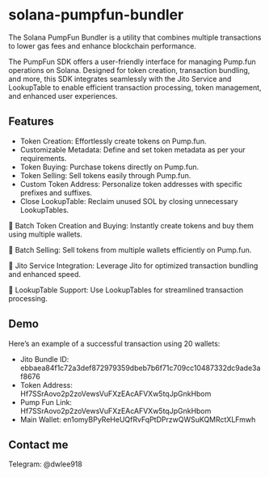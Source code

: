# solana-pumpfun-bundler
The Solana PumpFun Bundler is a utility that combines multiple transactions to lower gas fees and enhance blockchain performance.

The PumpFun SDK offers a user-friendly interface for managing Pump.fun operations on Solana. Designed for token creation, transaction bundling, and more, this SDK integrates seamlessly with the Jito Service and LookupTable to enable efficient transaction processing, token management, and enhanced user experiences.

## Features
- Token Creation: Effortlessly create tokens on Pump.fun.
- Customizable Metadata: Define and set token metadata as per your requirements.
- Token Buying: Purchase tokens directly on Pump.fun.
- Token Selling: Sell tokens easily through Pump.fun.
- Custom Token Address: Personalize token addresses with specific prefixes and suffixes.
- Close LookupTable: Reclaim unused SOL by closing unnecessary LookupTables.

🚀 Batch Token Creation and Buying: Instantly create tokens and buy them using multiple wallets.

🚀 Batch Selling: Sell tokens from multiple wallets efficiently on Pump.fun.

🚀 Jito Service Integration: Leverage Jito for optimized transaction bundling and enhanced speed.

🚀 LookupTable Support: Use LookupTables for streamlined transaction processing.

## Demo
Here’s an example of a successful transaction using 20 wallets:

- Jito Bundle ID: ebbaea84f1c72a3def872979359dbeb7b6f71c709cc10487332dc9ade3af8676
- Token Address: Hf7SSrAovo2p2zoVewsVuFXzEAcAFVXw5tqJpGnkHbom
- Pump Fun Link: Hf7SSrAovo2p2zoVewsVuFXzEAcAFVXw5tqJpGnkHbom
- Main Wallet: en1omyBPyReHeUQfRvFqPtDPrzwQWSuKQMRctXLFmwh

## Contact me
Telegram: @dwlee918

